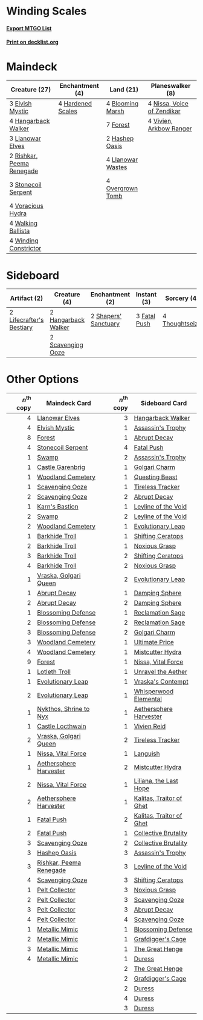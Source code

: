 # Winding Scales

#### [Export MTGO List](../collection/Winding%20Scales/Winding%20Scales.txt)
#### [Print on decklist.org](http://decklist.org/?deckmain=4%09Blooming%20Marsh%0A3%09Elvish%20Mystic%0A7%09Forest%0A4%09Hangarback%20Walker%0A4%09Hardened%20Scales%0A2%09Hashep%20Oasis%0A3%09Llanowar%20Elves%0A4%09Llanowar%20Wastes%0A4%09Nissa,%20Voice%20of%20Zendikar%0A4%09Overgrown%20Tomb%0A2%09Rishkar,%20Peema%20Renegade%0A3%09Stonecoil%20Serpent%0A4%09Vivien,%20Arkbow%20Ranger%0A4%09Voracious%20Hydra%0A4%09Walking%20Ballista%0A4%09Winding%20Constrictor&deckside=3%09Fatal%20Push%0A2%09Hangarback%20Walker%0A2%09Lifecrafter's%20Bestiary%0A2%09Scavenging%20Ooze%0A2%09Shapers'%20Sanctuary%0A4%09Thoughtseize)
# Maindeck

|                                           Creature (27)                                            |                                      Enchantment (4)                                       |                                         Land (21)                                          |                                          Planeswalker (8)                                           |
|----------------------------------------------------------------------------------------------------|--------------------------------------------------------------------------------------------|--------------------------------------------------------------------------------------------|-----------------------------------------------------------------------------------------------------|
|3 [Elvish Mystic](http://gatherer.wizards.com/Pages/Card/Details.aspx?multiverseid=389499)          |4 [Hardened Scales](http://gatherer.wizards.com/Pages/Card/Details.aspx?multiverseid=420769)|4 [Blooming Marsh](http://gatherer.wizards.com/Pages/Card/Details.aspx?multiverseid=417816) |4 [Nissa, Voice of Zendikar](http://gatherer.wizards.com/Pages/Card/Details.aspx?multiverseid=417424)|
|4 [Hangarback Walker](http://gatherer.wizards.com/Pages/Card/Details.aspx?multiverseid=420600)      |                                                                                            |7 [Forest](http://gatherer.wizards.com/Pages/Card/Details.aspx?multiverseid=439860)         |4 [Vivien, Arkbow Ranger](http://gatherer.wizards.com/Pages/Card/Details.aspx?multiverseid=466953)   |
|3 [Llanowar Elves](http://gatherer.wizards.com/Pages/Card/Details.aspx?multiverseid=129626)         |                                                                                            |2 [Hashep Oasis](http://gatherer.wizards.com/Pages/Card/Details.aspx?multiverseid=430866)   |                                                                                                     |
|2 [Rishkar, Peema Renegade](http://gatherer.wizards.com/Pages/Card/Details.aspx?multiverseid=423789)|                                                                                            |4 [Llanowar Wastes](http://gatherer.wizards.com/Pages/Card/Details.aspx?multiverseid=129627)|                                                                                                     |
|3 [Stonecoil Serpent](http://gatherer.wizards.com/Pages/Card/Details.aspx?multiverseid=473197)      |                                                                                            |4 [Overgrown Tomb](http://gatherer.wizards.com/Pages/Card/Details.aspx?multiverseid=405103) |                                                                                                     |
|4 [Voracious Hydra](http://gatherer.wizards.com/Pages/Card/Details.aspx?multiverseid=466954)        |                                                                                            |                                                                                            |                                                                                                     |
|4 [Walking Ballista](http://gatherer.wizards.com/Pages/Card/Details.aspx?multiverseid=423848)       |                                                                                            |                                                                                            |                                                                                                     |
|4 [Winding Constrictor](http://gatherer.wizards.com/Pages/Card/Details.aspx?multiverseid=423807)    |                                                                                            |                                                                                            |                                                                                                     |


# Sideboard

|                                           Artifact (2)                                            |                                         Creature (4)                                         |                                        Enchantment (2)                                        |                                      Instant (3)                                      |                                       Sorcery (4)                                       |
|---------------------------------------------------------------------------------------------------|----------------------------------------------------------------------------------------------|-----------------------------------------------------------------------------------------------|---------------------------------------------------------------------------------------|-----------------------------------------------------------------------------------------|
|2 [Lifecrafter's Bestiary](http://gatherer.wizards.com/Pages/Card/Details.aspx?multiverseid=423829)|2 [Hangarback Walker](http://gatherer.wizards.com/Pages/Card/Details.aspx?multiverseid=420600)|2 [Shapers' Sanctuary](http://gatherer.wizards.com/Pages/Card/Details.aspx?multiverseid=435362)|3 [Fatal Push](http://gatherer.wizards.com/Pages/Card/Details.aspx?multiverseid=423724)|4 [Thoughtseize](http://gatherer.wizards.com/Pages/Card/Details.aspx?multiverseid=438676)|
|                                                                                                   |2 [Scavenging Ooze](http://gatherer.wizards.com/Pages/Card/Details.aspx?multiverseid=420783)  |                                                                                               |                                                                                       |                                                                                         |


# Other Options

|*n*<sup>th</sup> copy|                                          Maindeck Card                                           |*n*<sup>th</sup> copy|                                          Sideboard Card                                           |
|--------------------:|--------------------------------------------------------------------------------------------------|--------------------:|---------------------------------------------------------------------------------------------------|
|                    4|[Llanowar Elves](http://gatherer.wizards.com/Pages/Card/Details.aspx?multiverseid=129626)         |                    3|[Hangarback Walker](http://gatherer.wizards.com/Pages/Card/Details.aspx?multiverseid=420600)       |
|                    4|[Elvish Mystic](http://gatherer.wizards.com/Pages/Card/Details.aspx?multiverseid=389499)          |                    1|[Assassin's Trophy](http://gatherer.wizards.com/Pages/Card/Details.aspx?multiverseid=452902)       |
|                    8|[Forest](http://gatherer.wizards.com/Pages/Card/Details.aspx?multiverseid=439860)                 |                    1|[Abrupt Decay](http://gatherer.wizards.com/Pages/Card/Details.aspx?multiverseid=456061)            |
|                    4|[Stonecoil Serpent](http://gatherer.wizards.com/Pages/Card/Details.aspx?multiverseid=473197)      |                    4|[Fatal Push](http://gatherer.wizards.com/Pages/Card/Details.aspx?multiverseid=423724)              |
|                    1|[Swamp](http://gatherer.wizards.com/Pages/Card/Details.aspx?multiverseid=439858)                  |                    2|[Assassin's Trophy](http://gatherer.wizards.com/Pages/Card/Details.aspx?multiverseid=452902)       |
|                    1|[Castle Garenbrig](http://gatherer.wizards.com/Pages/Card/Details.aspx?multiverseid=473202)       |                    1|[Golgari Charm](http://gatherer.wizards.com/Pages/Card/Details.aspx?multiverseid=405245)           |
|                    1|[Woodland Cemetery](http://gatherer.wizards.com/Pages/Card/Details.aspx?multiverseid=443136)      |                    1|[Questing Beast](http://gatherer.wizards.com/Pages/Card/Details.aspx?multiverseid=473133)          |
|                    1|[Scavenging Ooze](http://gatherer.wizards.com/Pages/Card/Details.aspx?multiverseid=420783)        |                    1|[Tireless Tracker](http://gatherer.wizards.com/Pages/Card/Details.aspx?multiverseid=409997)        |
|                    2|[Scavenging Ooze](http://gatherer.wizards.com/Pages/Card/Details.aspx?multiverseid=420783)        |                    2|[Abrupt Decay](http://gatherer.wizards.com/Pages/Card/Details.aspx?multiverseid=456061)            |
|                    1|[Karn's Bastion](http://gatherer.wizards.com/Pages/Card/Details.aspx?multiverseid=461175)         |                    1|[Leyline of the Void](http://gatherer.wizards.com/Pages/Card/Details.aspx?multiverseid=107682)     |
|                    2|[Swamp](http://gatherer.wizards.com/Pages/Card/Details.aspx?multiverseid=439858)                  |                    2|[Leyline of the Void](http://gatherer.wizards.com/Pages/Card/Details.aspx?multiverseid=107682)     |
|                    2|[Woodland Cemetery](http://gatherer.wizards.com/Pages/Card/Details.aspx?multiverseid=443136)      |                    1|[Evolutionary Leap](http://gatherer.wizards.com/Pages/Card/Details.aspx?multiverseid=398573)       |
|                    1|[Barkhide Troll](http://gatherer.wizards.com/Pages/Card/Details.aspx?multiverseid=466919)         |                    1|[Shifting Ceratops](http://gatherer.wizards.com/Pages/Card/Details.aspx?multiverseid=466948)       |
|                    2|[Barkhide Troll](http://gatherer.wizards.com/Pages/Card/Details.aspx?multiverseid=466919)         |                    1|[Noxious Grasp](http://gatherer.wizards.com/Pages/Card/Details.aspx?multiverseid=466864)           |
|                    3|[Barkhide Troll](http://gatherer.wizards.com/Pages/Card/Details.aspx?multiverseid=466919)         |                    2|[Shifting Ceratops](http://gatherer.wizards.com/Pages/Card/Details.aspx?multiverseid=466948)       |
|                    4|[Barkhide Troll](http://gatherer.wizards.com/Pages/Card/Details.aspx?multiverseid=466919)         |                    2|[Noxious Grasp](http://gatherer.wizards.com/Pages/Card/Details.aspx?multiverseid=466864)           |
|                    1|[Vraska, Golgari Queen](http://gatherer.wizards.com/Pages/Card/Details.aspx?multiverseid=452963)  |                    2|[Evolutionary Leap](http://gatherer.wizards.com/Pages/Card/Details.aspx?multiverseid=398573)       |
|                    1|[Abrupt Decay](http://gatherer.wizards.com/Pages/Card/Details.aspx?multiverseid=456061)           |                    1|[Damping Sphere](http://gatherer.wizards.com/Pages/Card/Details.aspx?multiverseid=443101)          |
|                    2|[Abrupt Decay](http://gatherer.wizards.com/Pages/Card/Details.aspx?multiverseid=456061)           |                    2|[Damping Sphere](http://gatherer.wizards.com/Pages/Card/Details.aspx?multiverseid=443101)          |
|                    1|[Blossoming Defense](http://gatherer.wizards.com/Pages/Card/Details.aspx?multiverseid=417719)     |                    1|[Reclamation Sage](http://gatherer.wizards.com/Pages/Card/Details.aspx?multiverseid=389651)        |
|                    2|[Blossoming Defense](http://gatherer.wizards.com/Pages/Card/Details.aspx?multiverseid=417719)     |                    2|[Reclamation Sage](http://gatherer.wizards.com/Pages/Card/Details.aspx?multiverseid=389651)        |
|                    3|[Blossoming Defense](http://gatherer.wizards.com/Pages/Card/Details.aspx?multiverseid=417719)     |                    2|[Golgari Charm](http://gatherer.wizards.com/Pages/Card/Details.aspx?multiverseid=405245)           |
|                    3|[Woodland Cemetery](http://gatherer.wizards.com/Pages/Card/Details.aspx?multiverseid=443136)      |                    1|[Ultimate Price](http://gatherer.wizards.com/Pages/Card/Details.aspx?multiverseid=394735)          |
|                    4|[Woodland Cemetery](http://gatherer.wizards.com/Pages/Card/Details.aspx?multiverseid=443136)      |                    1|[Mistcutter Hydra](http://gatherer.wizards.com/Pages/Card/Details.aspx?multiverseid=373727)        |
|                    9|[Forest](http://gatherer.wizards.com/Pages/Card/Details.aspx?multiverseid=439860)                 |                    1|[Nissa, Vital Force](http://gatherer.wizards.com/Pages/Card/Details.aspx?multiverseid=417736)      |
|                    1|[Lotleth Troll](http://gatherer.wizards.com/Pages/Card/Details.aspx?multiverseid=405289)          |                    1|[Unravel the Aether](http://gatherer.wizards.com/Pages/Card/Details.aspx?multiverseid=378515)      |
|                    1|[Evolutionary Leap](http://gatherer.wizards.com/Pages/Card/Details.aspx?multiverseid=398573)      |                    1|[Vraska's Contempt](http://gatherer.wizards.com/Pages/Card/Details.aspx?multiverseid=435283)       |
|                    2|[Evolutionary Leap](http://gatherer.wizards.com/Pages/Card/Details.aspx?multiverseid=398573)      |                    1|[Whisperwood Elemental](http://gatherer.wizards.com/Pages/Card/Details.aspx?multiverseid=391958)   |
|                    1|[Nykthos, Shrine to Nyx](http://gatherer.wizards.com/Pages/Card/Details.aspx?multiverseid=373713) |                    1|[Aethersphere Harvester](http://gatherer.wizards.com/Pages/Card/Details.aspx?multiverseid=423809)  |
|                    1|[Castle Locthwain](http://gatherer.wizards.com/Pages/Card/Details.aspx?multiverseid=473203)       |                    1|[Vivien Reid](http://gatherer.wizards.com/Pages/Card/Details.aspx?multiverseid=447344)             |
|                    2|[Vraska, Golgari Queen](http://gatherer.wizards.com/Pages/Card/Details.aspx?multiverseid=452963)  |                    2|[Tireless Tracker](http://gatherer.wizards.com/Pages/Card/Details.aspx?multiverseid=409997)        |
|                    1|[Nissa, Vital Force](http://gatherer.wizards.com/Pages/Card/Details.aspx?multiverseid=417736)     |                    1|[Languish](http://gatherer.wizards.com/Pages/Card/Details.aspx?multiverseid=420731)                |
|                    1|[Aethersphere Harvester](http://gatherer.wizards.com/Pages/Card/Details.aspx?multiverseid=423809) |                    2|[Mistcutter Hydra](http://gatherer.wizards.com/Pages/Card/Details.aspx?multiverseid=373727)        |
|                    2|[Nissa, Vital Force](http://gatherer.wizards.com/Pages/Card/Details.aspx?multiverseid=417736)     |                    1|[Liliana, the Last Hope](http://gatherer.wizards.com/Pages/Card/Details.aspx?multiverseid=414388)  |
|                    2|[Aethersphere Harvester](http://gatherer.wizards.com/Pages/Card/Details.aspx?multiverseid=423809) |                    1|[Kalitas, Traitor of Ghet](http://gatherer.wizards.com/Pages/Card/Details.aspx?multiverseid=407596)|
|                    1|[Fatal Push](http://gatherer.wizards.com/Pages/Card/Details.aspx?multiverseid=423724)             |                    2|[Kalitas, Traitor of Ghet](http://gatherer.wizards.com/Pages/Card/Details.aspx?multiverseid=407596)|
|                    2|[Fatal Push](http://gatherer.wizards.com/Pages/Card/Details.aspx?multiverseid=423724)             |                    1|[Collective Brutality](http://gatherer.wizards.com/Pages/Card/Details.aspx?multiverseid=414380)    |
|                    3|[Scavenging Ooze](http://gatherer.wizards.com/Pages/Card/Details.aspx?multiverseid=420783)        |                    2|[Collective Brutality](http://gatherer.wizards.com/Pages/Card/Details.aspx?multiverseid=414380)    |
|                    3|[Hashep Oasis](http://gatherer.wizards.com/Pages/Card/Details.aspx?multiverseid=430866)           |                    3|[Assassin's Trophy](http://gatherer.wizards.com/Pages/Card/Details.aspx?multiverseid=452902)       |
|                    3|[Rishkar, Peema Renegade](http://gatherer.wizards.com/Pages/Card/Details.aspx?multiverseid=423789)|                    3|[Leyline of the Void](http://gatherer.wizards.com/Pages/Card/Details.aspx?multiverseid=107682)     |
|                    4|[Scavenging Ooze](http://gatherer.wizards.com/Pages/Card/Details.aspx?multiverseid=420783)        |                    3|[Shifting Ceratops](http://gatherer.wizards.com/Pages/Card/Details.aspx?multiverseid=466948)       |
|                    1|[Pelt Collector](http://gatherer.wizards.com/Pages/Card/Details.aspx?multiverseid=452891)         |                    3|[Noxious Grasp](http://gatherer.wizards.com/Pages/Card/Details.aspx?multiverseid=466864)           |
|                    2|[Pelt Collector](http://gatherer.wizards.com/Pages/Card/Details.aspx?multiverseid=452891)         |                    3|[Scavenging Ooze](http://gatherer.wizards.com/Pages/Card/Details.aspx?multiverseid=420783)         |
|                    3|[Pelt Collector](http://gatherer.wizards.com/Pages/Card/Details.aspx?multiverseid=452891)         |                    3|[Abrupt Decay](http://gatherer.wizards.com/Pages/Card/Details.aspx?multiverseid=456061)            |
|                    4|[Pelt Collector](http://gatherer.wizards.com/Pages/Card/Details.aspx?multiverseid=452891)         |                    4|[Scavenging Ooze](http://gatherer.wizards.com/Pages/Card/Details.aspx?multiverseid=420783)         |
|                    1|[Metallic Mimic](http://gatherer.wizards.com/Pages/Card/Details.aspx?multiverseid=423831)         |                    1|[Blossoming Defense](http://gatherer.wizards.com/Pages/Card/Details.aspx?multiverseid=417719)      |
|                    2|[Metallic Mimic](http://gatherer.wizards.com/Pages/Card/Details.aspx?multiverseid=423831)         |                    1|[Grafdigger's Cage](http://gatherer.wizards.com/Pages/Card/Details.aspx?multiverseid=278452)       |
|                    3|[Metallic Mimic](http://gatherer.wizards.com/Pages/Card/Details.aspx?multiverseid=423831)         |                    1|[The Great Henge](http://gatherer.wizards.com/Pages/Card/Details.aspx?multiverseid=473123)         |
|                    4|[Metallic Mimic](http://gatherer.wizards.com/Pages/Card/Details.aspx?multiverseid=423831)         |                    1|[Duress](http://gatherer.wizards.com/Pages/Card/Details.aspx?multiverseid=14557)                   |
|                     |                                                                                                  |                    2|[The Great Henge](http://gatherer.wizards.com/Pages/Card/Details.aspx?multiverseid=473123)         |
|                     |                                                                                                  |                    2|[Grafdigger's Cage](http://gatherer.wizards.com/Pages/Card/Details.aspx?multiverseid=278452)       |
|                     |                                                                                                  |                    2|[Duress](http://gatherer.wizards.com/Pages/Card/Details.aspx?multiverseid=14557)                   |
|                     |                                                                                                  |                    4|[Duress](http://gatherer.wizards.com/Pages/Card/Details.aspx?multiverseid=14557)                   |
|                     |                                                                                                  |                    3|[Duress](http://gatherer.wizards.com/Pages/Card/Details.aspx?multiverseid=14557)                   |

